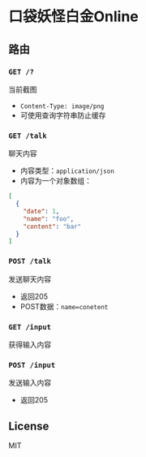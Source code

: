 口袋妖怪白金Online
==================

路由
----
### `GET /?`
当前截图

- `Content-Type: image/png`
- 可使用查询字符串防止缓存

### `GET /talk`
聊天内容

- 内容类型：`application/json`
- 内容为一个对象数组：
```json
[
  {
    "date": 1,
    "name": "foo",
    "content": "bar"
  }
]
```

### `POST /talk`
发送聊天内容

- 返回205
- POST数据：`name=conetent`

### `GET /input`
获得输入内容

### `POST /input`
发送输入内容

- 返回205

License
-------
MIT